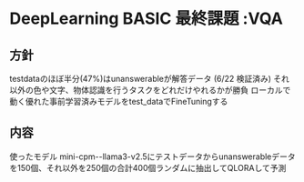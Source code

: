 # DeepLearning BASIC 最終課題 :VQA

## 方針
testdataのほぼ半分(47%)はunanswerableが解答データ (6/22 検証済み)
それ以外の色や文字、物体認識を行うタスクをどれだけやれるかが勝負
ローカルで動く優れた事前学習済みモデルをtest_dataでFineTuningする

## 内容
使ったモデル
mini-cpm--llama3-v2.5にテストデータからunanswerableデータを150個、それ以外を250個の合計400個ランダムに抽出してQLORAして予測
